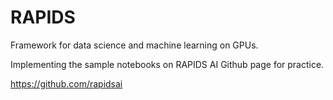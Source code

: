 # RAPIDS

Framework for data science and machine learning on GPUs.

Implementing the sample notebooks on RAPIDS AI Github page for practice.

https://github.com/rapidsai


